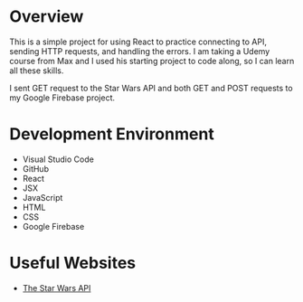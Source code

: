 # Overview

This is a simple project for using React to practice connecting to API, sending HTTP requests, and handling the errors. I am taking a Udemy course from Max and I used his starting project to code along, so I can learn all these skills.

I sent GET request to the Star Wars API and both GET and POST requests to my Google Firebase project.  
<!-- 
[Software Demo Video](https://youtu.be/yijynkr9l0E) -->

# Development Environment

* Visual Studio Code
* GitHub
* React
* JSX
* JavaScript
* HTML
* CSS
* Google Firebase

# Useful Websites

* [The Star Wars API](https://swapi.dev/)
<!-- * [Cloud Firestore Structure Introduction](https://www.youtube.com/watch?v=v_hR4K4auoQ&t=25s)
* [Cloud Firestore Tutorials](https://www.youtube.com/watch?v=4d-gIPGzmK4&list=PL4cUxeGkcC9itfjle0ji1xOZ2cjRGY_WB)
* [NBA Players Information](https://www.nba.com/players) -->

<!-- # Future Work

* Have the "Edit" functionality to allow users to change the information of the player
* Have input validation set up to make sure the users enter the required information for the player with the correct data types
* Use Bootstrap to make the web application more modern in terms of the appearance -->